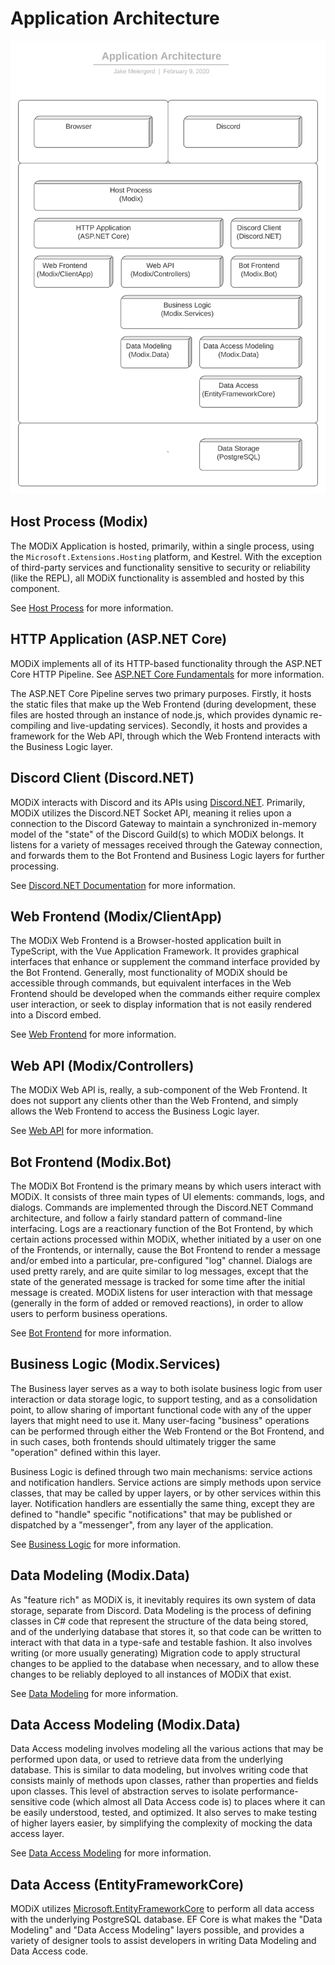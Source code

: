 # Application Architecture

![Application Architecture.svg](Application-Architecture.svg)

## Host Process (Modix)

The MODiX Application is hosted, primarily, within a single process, using the `Microsoft.Extensions.Hosting` platform, and Kestrel. With the exception of third-party services and functionality sensitive to security or reliability (like the REPL), all MODiX functionality is assembled and hosted by this component.

See [Host Process](Host-Process) for more information.

## HTTP Application (ASP.NET Core)

MODiX implements all of its HTTP-based functionality through the ASP.NET Core HTTP Pipeline. See [ASP.NET Core Fundamentals](https://docs.microsoft.com/en-us/aspnet/core/fundamentals/?view=aspnetcore-3.1&tabs=windows) for more information.

The ASP.NET Core Pipeline serves two primary purposes. Firstly, it hosts the static files that make up the Web Frontend (during development, these files are hosted through an instance of node.js, which provides dynamic re-compiling and live-updating services). Secondly, it hosts and provides a framework for the Web API, through which the Web Frontend interacts with the Business Logic layer.

## Discord Client (Discord.NET)

MODiX interacts with Discord and its APIs using [Discord.NET](https://github.com/discord-net/Discord.Net). Primarily, MODiX utilizes the Discord.NET Socket API, meaning it relies upon a connection to the Discord Gateway to maintain a synchronized in-memory model of the "state" of the Discord Guild(s) to which MODiX belongs. It listens for a variety of messages received through the Gateway connection, and forwards them to the Bot Frontend and Business Logic layers for further processing.

See [Discord.NET Documentation](https://github.com/discord-net/Discord.Net) for more information.

## Web Frontend (Modix/ClientApp)

The MODiX Web Frontend is a Browser-hosted application built in TypeScript, with the Vue Application Framework. It provides graphical interfaces that enhance or supplement the command interface provided by the Bot Frontend. Generally, most functionality of MODiX should be accessible through commands, but equivalent interfaces in the Web Frontend should be developed when the commands either require complex user interaction, or seek to display information that is not easily rendered into a Discord embed.

See [Web Frontend](Web-Frontend) for more information.

## Web API (Modix/Controllers)

The MODiX Web API is, really, a sub-component of the Web Frontend. It does not support any clients other than the Web Frontend, and simply allows the Web Frontend to access the Business Logic layer.

See [Web API](Web-API) for more information.

## Bot Frontend (Modix.Bot)

The MODiX Bot Frontend is the primary means by which users interact with MODiX. It consists of three main types of UI elements: commands, logs, and dialogs. Commands are implemented through the Discord.NET Command architecture, and follow a fairly standard pattern of command-line interfacing. Logs are a reactionary function of the Bot Frontend, by which certain actions processed within MODiX, whether initiated by a user on one of the Frontends, or internally, cause the Bot Frontend to render a message and/or embed into a particular, pre-configured "log" channel. Dialogs are used pretty rarely, and are quite similar to log messages, except that the state of the generated message is tracked for some time after the initial message is created. MODiX listens for user interaction with that message (generally in the form of added or removed reactions), in order to allow users to perform business operations.

See [Bot Frontend](Bot-Frontend) for more information.

## Business Logic (Modix.Services)

The Business layer serves as a way to both isolate business logic from user interaction or data storage logic, to support testing, and as a consolidation point, to allow sharing of important functional code with any of the upper layers that might need to use it. Many user-facing "business" operations can be performed through either the Web Frontend or the Bot Frontend, and in such cases, both frontends should ultimately trigger the same "operation" defined within this layer.

Business Logic is defined through two main mechanisms: service actions and notification handlers. Service actions are simply methods upon service classes, that may be called by upper layers, or by other services within this layer. Notification handlers are essentially the same thing, except they are defined to "handle" specific "notifications" that may be published or dispatched by a "messenger", from any layer of the application.

See [Business Logic](Business-Logic) for more information.

## Data Modeling (Modix.Data)

As "feature rich" as MODiX is, it inevitably requires its own system of data storage, separate from Discord. Data Modeling is the process of defining classes in C# code that represent the structure of the data being stored, and of the underlying database that stores it, so that code can be written to interact with that data in a type-safe and testable fashion. It also involves writing (or more usually generating) Migration code to apply structural changes to be applied to the database when necessary, and to allow these changes to be reliably deployed to all instances of MODiX that exist.

See [Data Modeling](Data-Modeling) for more information.

## Data Access Modeling (Modix.Data)

Data Access modeling involves modeling all the various actions that may be performed upon data, or used to retrieve data from the underlying database. This is similar to data modeling, but involves writing code that consists mainly of methods upon classes, rather than properties and fields upon classes. This level of abstraction serves to isolate performance-sensitive code (which almost all Data Access code is) to places where it can be easily understood, tested, and optimized. It also serves to make testing of higher layers easier, by simplifying the complexity of mocking the data access layer.

See [Data Access Modeling](Data-Access-Modeling) for more information.

## Data Access (EntityFrameworkCore)

MODiX utilizes [Microsoft.EntityFrameworkCore](https://docs.microsoft.com/en-us/ef/core/) to perform all data access with the underlying PostgreSQL database. EF Core is what makes the "Data Modeling" and "Data Access Modeling" layers possible, and provides a variety of designer tools to assist developers in writing Data Modeling and Data Access code.
